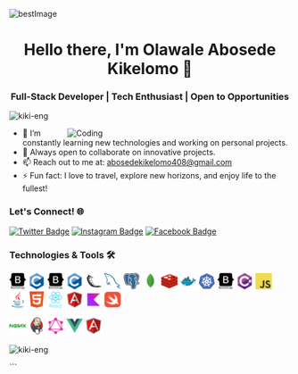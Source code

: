 ![bestImage](https://github.com/kiki-eng/kiki-eng/assets/62561450/d15925c9-99a5-4a41-ac2b-3e001468e123)
<h1 align="center">Hello there, I'm Olawale Abosede Kikelomo 👋</h1>
<h3 align="center">Full-Stack Developer | Tech Enthusiast | Open to Opportunities</h3>

<p align="left"> <img src="https://komarev.com/ghpvc/?username=kiki-eng&label=Profile%20Views&color=0e75b6&style=flat" alt="kiki-eng" /> </p>

<img align="right" alt="Coding" width="400" src="https://p4.wallpaperbetter.com/wallpaper/749/308/1001/anime-code-wallpaper-preview.jpg">

- 🌱 I’m constantly learning new technologies and working on personal projects.
- 🤝 Always open to collaborate on innovative projects.
- 📫 Reach out to me at: [abosedekikelomo408@gmail.com](mailto:abosedekikelomo408@gmail.com)
- ⚡ Fun fact: I love to travel, explore new horizons, and enjoy life to the fullest!

### Let's Connect! 🌐
[![Twitter Badge](https://img.shields.io/twitter/follow/kike_lawale?logo=twitter&style=for-the-badge)](https://twitter.com/kike_lawale)
[![Instagram Badge](https://img.shields.io/badge/-kikel0m0-purple?style=for-the-badge&logo=instagram&logoColor=white)](https://instagram.com/kikel0m0)
[![Facebook Badge](https://img.shields.io/badge/-abosede%20kikelomo-blue?style=for-the-badge&logo=facebook&logoColor=white)](https://www.facebook.com/abosede.kikelomo.125/)

### Technologies & Tools 🛠️
<code><img height="30" src="https://raw.githubusercontent.com/devicons/devicon/master/icons/bootstrap/bootstrap-plain-wordmark.svg"></code>
<code><img height="30" src="https://raw.githubusercontent.com/devicons/devicon/master/icons/c/c-original.svg"></code>
<code><img height="30" src="https://raw.githubusercontent.com/devicons/devicon/master/icons/bootstrap/bootstrap-plain-wordmark.svg" alt="Bootstrap"></code>
<code><img height="30" src="https://raw.githubusercontent.com/devicons/devicon/master/icons/c/c-original.svg" alt="C"></code>
<code><img height="30" src="https://raw.githubusercontent.com/devicons/devicon/master/icons/flask/flask-original.svg" alt="Flask"></code>
<code><img height="30" src="https://raw.githubusercontent.com/devicons/devicon/master/icons/mysql/mysql-original.svg" alt="MySQL"></code>
<code><img height="30" src="https://raw.githubusercontent.com/devicons/devicon/master/icons/postgresql/postgresql-original.svg" alt="PostgreSQL"></code>
<code><img height="30" src="https://raw.githubusercontent.com/devicons/devicon/master/icons/mongodb/mongodb-original.svg" alt="MongoDB"></code>
<code><img height="30" src="https://raw.githubusercontent.com/devicons/devicon/master/icons/redis/redis-original.svg" alt="Redis"></code>
<code><img height="30" src="https://raw.githubusercontent.com/devicons/devicon/master/icons/docker/docker-original.svg" alt="Docker"></code>
<code><img height="30" src="https://raw.githubusercontent.com/devicons/devicon/master/icons/kubernetes/kubernetes-plain.svg" alt="Kubernetes"></code>
<code><img height="30" src="https://raw.githubusercontent.com/devicons/devicon/master/icons/bootstrap/bootstrap-plain-wordmark.svg" alt="Bootstrap"></code>
<code><img height="30" src="https://raw.githubusercontent.com/devicons/devicon/master/icons/csharp/csharp-original.svg" alt="C#"></code>
<code><img height="30" src="https://raw.githubusercontent.com/devicons/devicon/master/icons/javascript/javascript-original.svg" alt="JavaScript"></code>
<code><img height="30" src="https://raw.githubusercontent.com/devicons/devicon/master/icons/java/java-original.svg" alt="Java"></code>
<code><img height="30" src="https://raw.githubusercontent.com/devicons/devicon/master/icons/html5/html5-original.svg" alt="HTML5"></code>
<code><img height="30" src="https://raw.githubusercontent.com/devicons/devicon/master/icons/react/react-original-wordmark.svg" alt="React"></code>
<code><img height="30" src="https://raw.githubusercontent.com/devicons/devicon/master/icons/angularjs/angularjs-original.svg" alt="Angular"></code>
<code><img height="30" src="https://raw.githubusercontent.com/devicons/devicon/master/icons/kotlin/kotlin-original.svg" alt="Kotlin"></code>
<code><img height="30" src="https://raw.githubusercontent.com/devicons/devicon/master/icons/swift/swift-original.svg" alt="Swift"></code>

<code><img height="30" src="https://raw.githubusercontent.com/devicons/devicon/master/icons/nginx/nginx-original.svg" alt="Nginx"></code>
<code><img height="30" src="https://raw.githubusercontent.com/devicons/devicon/master/icons/jenkins/jenkins-original.svg" alt="Jenkins"></code>
<code><img height="30" src="https://raw.githubusercontent.com/devicons/devicon/master/icons/graphql/graphql-plain.svg" alt="GraphQL"></code>
<code><img height="30" src="https://raw.githubusercontent.com/devicons/devicon/master/icons/vuejs/vuejs-original.svg" alt="Vue.js"></code>
<code><img height="30" src="https://raw.githubusercontent.com/devicons/devicon/master/icons/angularjs/angularjs-original.svg" alt="Angular"></code>

  
<p><img align="center" src="https://github-readme-streak-stats.herokuapp.com/?user=kiki-eng&" alt="kiki-eng" /></p>
```


